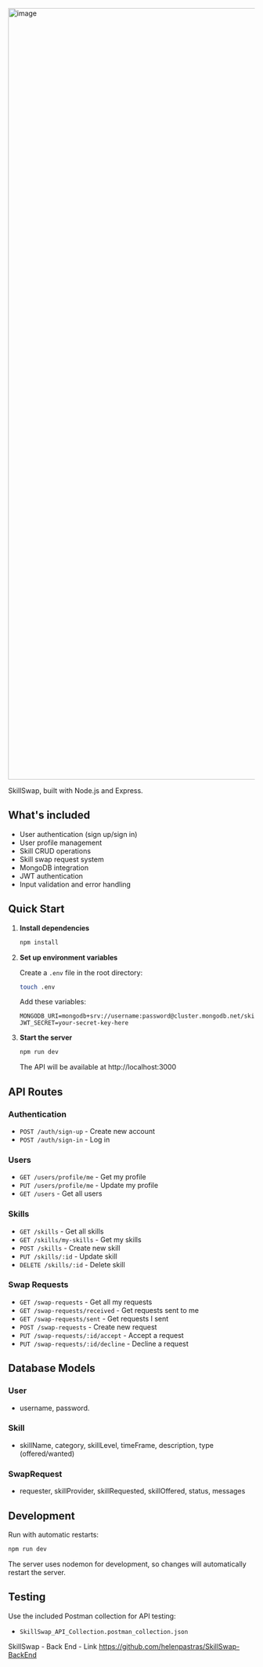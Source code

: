 <img width="3012" height="1572" alt="image" src="https://github.com/user-attachments/assets/569b1142-93c3-4625-8992-bc2757b4eb79" />


SkillSwap, built with Node.js and Express.

## What's included

- User authentication (sign up/sign in)
- User profile management
- Skill CRUD operations
- Skill swap request system
- MongoDB integration
- JWT authentication
- Input validation and error handling

## Quick Start

1. **Install dependencies**
   ```bash
   npm install
   ```

2. **Set up environment variables**
   
   Create a `.env` file in the root directory:
   ```bash
   touch .env
   ```
   
   Add these variables:
   ```
   MONGODB_URI=mongodb+srv://username:password@cluster.mongodb.net/skillswap
   JWT_SECRET=your-secret-key-here
   ```

3. **Start the server**
   ```bash
   npm run dev
   ```
   
   The API will be available at http://localhost:3000

## API Routes

### Authentication
- `POST /auth/sign-up` - Create new account
- `POST /auth/sign-in` - Log in

### Users
- `GET /users/profile/me` - Get my profile
- `PUT /users/profile/me` - Update my profile
- `GET /users` - Get all users

### Skills
- `GET /skills` - Get all skills
- `GET /skills/my-skills` - Get my skills
- `POST /skills` - Create new skill
- `PUT /skills/:id` - Update skill
- `DELETE /skills/:id` - Delete skill

### Swap Requests
- `GET /swap-requests` - Get all my requests
- `GET /swap-requests/received` - Get requests sent to me
- `GET /swap-requests/sent` - Get requests I sent
- `POST /swap-requests` - Create new request
- `PUT /swap-requests/:id/accept` - Accept a request
- `PUT /swap-requests/:id/decline` - Decline a request

## Database Models

### User
- username, password.

### Skill
- skillName, category, skillLevel, timeFrame, description, type (offered/wanted)

### SwapRequest
- requester, skillProvider, skillRequested, skillOffered, status, messages

## Development

Run with automatic restarts:
```bash
npm run dev
```

The server uses nodemon for development, so changes will automatically restart the server.

## Testing

Use the included Postman collection for API testing:
- `SkillSwap_API_Collection.postman_collection.json`

SkillSwap - Back End - Link https://github.com/helenpastras/SkillSwap-BackEnd
